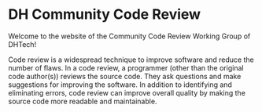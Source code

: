 # DH Community Code Review

Welcome to the website of the Community Code Review Working Group of DHTech!

Code review is a widespread technique to improve software and reduce the number of flaws. In a code review, a programmer (other than the original code author(s)) reviews the source code. They ask questions and make suggestions for improving the software. In addition to identifying and eliminating errors, code review can improve overall quality by making the source code more readable and maintainable.
